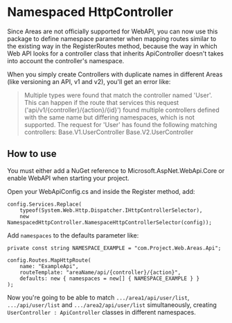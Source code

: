 # Namespaced HttpController
Since Areas are not officially supported for WebAPI, you can now use this package to define namespace parameter when mapping routes similar to the existing way in the RegisterRoutes method, because the way in which Web API looks for a controller class that inherits ApiController doesn't takes into account the controller's namespace.

When you simply create Controllers with duplicate names in different Areas (like versioning an API, v1 and v2), you'll get an error like: 
>Multiple types were found that match the controller named 'User'. This can happen if the route that services this request ('api/v1/{controller}/{action}/{id}') found multiple controllers defined with the same name but differing namespaces, which is not supported. The request for 'User' has found the following matching controllers: Base.V1.UserController Base.V2.UserController

## How to use
You must either add a NuGet reference to Microsoft.AspNet.WebApi.Core or enable WebAPI when starting your project.

Open your WebApiConfig.cs and inside the Register method, add:
```
config.Services.Replace(
	typeof(System.Web.Http.Dispatcher.IHttpControllerSelector),
	new NamespacedHttpController.NamespaceHttpControllerSelector(config));
```

Add `namespaces` to the defaults parameter like:
```
private const string NAMESPACE_EXAMPLE = "com.Project.Web.Areas.Api";

config.Routes.MapHttpRoute(
	name: "ExampleApi",
	routeTemplate: "areaName/api/{controller}/{action}",
	defaults: new { namespaces = new[] { NAMESPACE_EXAMPLE } }
);
```

Now you're going to be able to match `.../area1/api/user/list`, `.../api/user/list` and `.../area2/api/user/list` simultaneously, creating `UserController : ApiController` classes in different namespaces.

